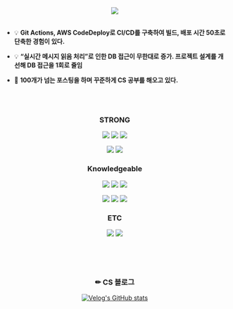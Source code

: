   
<!--
**kimjiyooniiiii/kimjiyooniiiii** is a ✨ _special_ ✨ repository because its `README.md` (this file) appears on your GitHub profile.

Here are some ideas to get you started:

- 🔭 I’m currently working on ...  
- 🌱 I’m currently learning ...
- 👯 I’m looking to collaborate on ...
- 🤔 I’m looking for help with ...
- 💬 Ask me about ...
- 📫 How to reach me: ...
- 😄 Pronouns: ...
- ⚡ Fun fact: ...
--> 
<!--
![header](https://capsule-render.vercel.app/api?type=waving&height=200&color=timeGradient&text=Nice%20to%20meet%20you!&fontColor=404040&fontSize=70&fontAlignY=35)
-->
<div align="center">
  
<img src="https://capsule-render.vercel.app/api?type=venom&color=9F74D4&height=100&section=header&text=BackEnd%20Developer&fontSize=50" />

</div>

<br>

- 💡 **Git Actions, AWS CodeDeploy로 CI/CD를 구축하여 빌드, 배포 시간 50초로 단축한 경험이 있다.**

- 💡 **“실시간 메시지 읽음 처리”로 인한 DB 접근이 무한대로 증가. 프로젝트 설계를 개선해 DB 접근을 1회로 줄임**

- 📒 **100개가 넘는 포스팅을 하며 꾸준하게 CS 공부를 해오고 있다.**

<!--
  
- 👨‍👧‍👦 **다양한 사회경험으로 의사소통 능력이 뛰어납니다.**
  
- 🚴‍♀️ **<u>주체적</u>으로 문제를 찾고 해결합니다.**
-->

<br><br>

<div align="center">
<h3> STRONG </h3>
<img src="https://img.shields.io/badge/java-CC6699?style=for-the-badge&logo=java&logoColor=white"> <img src="https://img.shields.io/badge/Spring boot-CC6699?style=for-the-badge&logo=springboot&logoColor=white"> <img src="https://img.shields.io/badge/Spring Security-CC6699?style=for-the-badge&logo=springsecurity&logoColor=white">

<img src="https://img.shields.io/badge/mysql-569A31?style=for-the-badge&logo=mysql&logoColor=white"> <img src="https://img.shields.io/badge/mariaDB-569A31?style=for-the-badge&logo=mariaDB&logoColor=white">

<h3> Knowledgeable </h3>
<img src="https://img.shields.io/badge/MyBatis-FF9900?style=for-the-badge"> <img src="https://img.shields.io/badge/Spring Data JPA-FF9900?style=for-the-badge"> <img src="https://img.shields.io/badge/Mongo DB-569A31?style=for-the-badge"> 


<img src="https://img.shields.io/badge/Html-4479A1?style=for-the-badge"> <img src="https://img.shields.io/badge/CSS-4479A1?style=for-the-badge"> <img src="https://img.shields.io/badge/Java Script-4479A1?style=for-the-badge"> 

<h3> ETC </h3>
<img src="https://img.shields.io/badge/git-4A154B?style=for-the-badge&logo=git&logoColor=white"> <img src="https://img.shields.io/badge/AWS-232F3E?style=for-the-badge&logo=amazonaws&logoColor=white"> 

</div>

<br><br><br>

<div align="center" width="50px">
<h3>✏ CS 블로그 </h3>

[![Velog's GitHub stats](https://velog-readme-stats.vercel.app/api/badge?name=wldbs35)](https://velog.io/@wldbs35) 

</div>


